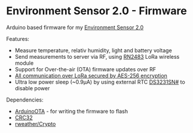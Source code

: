 # Environment Sensor 2.0 - Firmware

Arduino based firmware for my [Environment Sensor 2.0](https://github.com/sebdehne/SensorBoard-Hardware)

Features:
- Measure temperature, relativ humidity, light and battery voltage
- Send measurements to server via RF, using [RN2483](https://www.microchip.com/wwwproducts/en/RN2483) LoRa wireless module
- Support for Over-the-air (OTA) firmware updates over RF
- [All communication over LoRa secured by AES-256 encryption](https://dehnes.com/software/2021/04/18/secure-wireless-communication-for-iot-devices.html)
- Ultra low power sleep (~0.9µA) by using external RTC [DS3231SN#](https://no.mouser.com/ProductDetail/Maxim-Integrated/DS3231SN?qs=1eQvB6Dk1vhUlr8%2FOrV0Fw%3D%3D) to disable power

Dependencies:
- [ArduinoOTA](https://github.com/jandrassy/ArduinoOTA) - for writing the firmware to flash
- [CRC32](https://github.com/bakercp/CRC32)
- [rweather/Crypto](https://github.com/rweather/arduinolibs)
